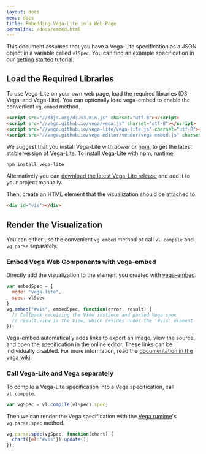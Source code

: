 ```yaml
---
layout: docs
menu: docs
title: Embedding Vega-Lite in a Web Page
permalink: /docs/embed.html
---
```


This document assumes that you have a Vega-Lite specification as a JSON object in a variable called `vlSpec`. You can find an example specification in our [getting started tutorial](/tutorials/getting_started.html#embed).

## Load the Required Libraries

To use Vega-Lite on your own web page, load the required libraries (D3, Vega, and Vega-Lite). You can optionally load vega-embed to enable the convenient `vg.embed` method.

```html
<script src="//d3js.org/d3.v3.min.js" charset="utf-8"></script>
<script src="//vega.github.io/vega/vega.js" charset="utf-8"></script>
<script src="//vega.github.io/vega-lite/vega-lite.js" charset="utf-8"></script>
<script src="//vega.github.io/vega-editor/vendor/vega-embed.js" charset="utf-8"></script>
```

We suggest that you install Vega-Lite with bower or [npm](https://www.npmjs.com/package/vega-lite), to get the latest stable version of Vega-Lite. To install Vega-Lite with npm, runtime

```sh
npm install vega-lite
```

Alternatively you can [download the latest Vega-Lite release](https://github.com/vega/vega-lite/releases/latest) and add it to your project manually.

Then, create an HTML element that the visualization should be attached to.

```html
<div id="vis"></div>
```

## Render the Visualization

You can either use the convenient `vg.embed` method or call `vl.compile` and `vg.parse` separately.

### Embed Vega Web Components with vega-embed

Directly add the visualization to the element you created with [vega-embed](https://github.com/vega/vega-embed).

```js
var embedSpec = {
  mode: "vega-lite",
  spec: vlSpec
}
vg.embed("#vis", embedSpec, function(error, result) {
  // Callback receiving the View instance and parsed Vega spec
  // result.view is the View, which resides under the '#vis' element
});
```

Vega-embed automatically adds links to export an image, view the source, and open the specification in the online editor. These links can be individually disabled. For more information, read the [documentation in the vega wiki](https://github.com/vega/vega/wiki/Embed-Vega-Web-Components).

### Call Vega-Lite and Vega separately

To compile a Vega-Lite specification into a Vega specification, call `vl.compile`.

```js
var vgSpec = vl.compile(vlSpec).spec;
```

Then we can render the Vega specification with the [Vega runtime](https://github.com/vega/vega/wiki/Runtime)'s `vg.parse.spec` method.

```js
vg.parse.spec(vgSpec, function(chart) {
  chart({el:"#vis"}).update();
});
```
